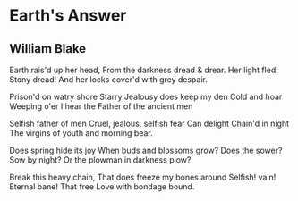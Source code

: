 # Earth's Answer
## William Blake
Earth rais'd up her head,
From the darkness dread & drear.
Her light fled:
Stony dread!
And her locks cover'd with grey despair.

Prison'd on watry shore
Starry Jealousy does keep my den
Cold and hoar
Weeping o'er
I hear the Father of the ancient men

Selfish father of men
Cruel, jealous, selfish fear
Can delight
Chain'd in night
The virgins of youth and morning bear.

Does spring hide its joy
When buds and blossoms grow?
Does the sower?
Sow by night?
Or the plowman in darkness plow?

Break this heavy chain,
That does freeze my bones around
Selfish! vain!
Eternal bane!
That free Love with bondage bound.